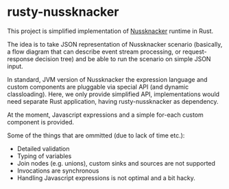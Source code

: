 # rusty-nussknacker

This project is simplified implementation of [Nussknacker](https://github.com/TouK/nussknacker) runtime in Rust.

The idea is to take JSON representation of Nussknacker scenario (basically, a flow diagram that can describe event stream processing, 
or request-response decision tree) and be able to run the scenario on simple JSON input.

In standard, JVM version of Nussknacker the expression language and custom components are pluggable via special API (and dynamic classloading).
Here, we only provide simplified API, implementations would need separate Rust application, having rusty-nussknacker as dependency.

At the moment, Javascript expressions and a simple for-each custom component is provided. 

Some of the things that are ommitted (due to lack of time etc.):
- Detailed validation
- Typing of variables
- Join nodes (e.g. unions), custom sinks and sources are not supported
- Invocations are synchronous
- Handling Javascript expressions is not optimal and a bit hacky.

